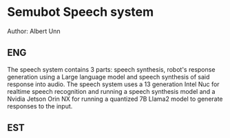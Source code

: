 # Semubot Speech system<br/>
Author: Albert Unn <br/>


## ENG
The speech system contains 3 parts: speech synthesis, robot's response generation using a Large language model and speech synthesis of said response into audio. The speech system uses a 13 generation Intel Nuc for realtime speech recognition and running a speech synthesis model and a Nvidia Jetson Orin NX for running a quantized 7B Llama2 model to generate responses to the input.
## EST